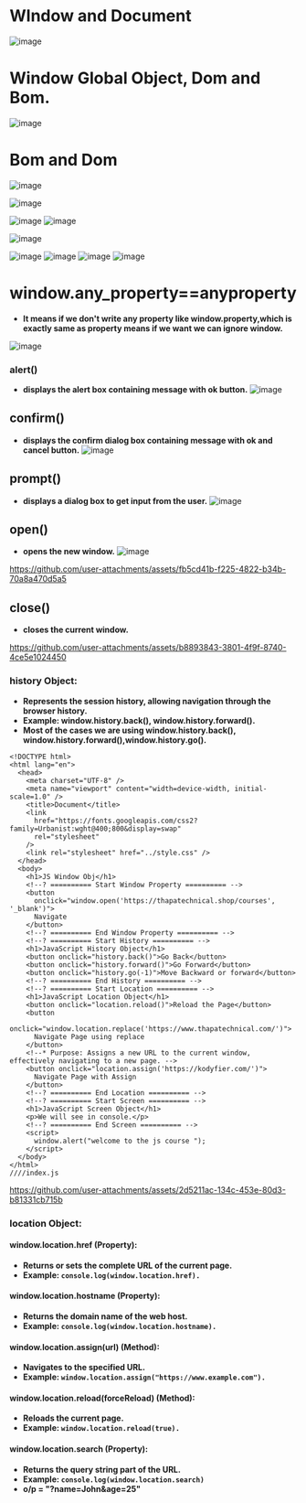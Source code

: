 # WIndow and Document
![image](https://github.com/user-attachments/assets/484e95df-c865-4f2e-99d3-9d15ef81b743)
# Window Global Object, Dom and Bom.
![image](https://github.com/user-attachments/assets/504febd4-1e06-4b68-854f-5ce76d2cc904)
# Bom and Dom
![image](https://github.com/user-attachments/assets/d65ce41b-ca84-447d-a2ee-8bb8b83b2742)

![image](https://github.com/user-attachments/assets/514ac0fd-295f-4a3c-968b-f4fcc16c14b4)

![image](https://github.com/user-attachments/assets/a2186138-534a-48d3-a0d1-32869a9d5cb5)
![image](https://github.com/user-attachments/assets/5530d92d-1393-4469-b60f-59c8c7289232)

![image](https://github.com/user-attachments/assets/155d7fee-2f69-480a-8b7f-0e75ac83573b)

![image](https://github.com/user-attachments/assets/f6314466-6bd6-4a43-9c69-777148bdd713)
![image](https://github.com/user-attachments/assets/57df4f04-6aa7-436c-8d7d-655e7ef8ed4c)
![image](https://github.com/user-attachments/assets/fac4fc14-114d-4ce4-9cd5-099482afea84)
![image](https://github.com/user-attachments/assets/066c3e99-8212-4957-8b72-b8dd19c8383e)
# window.any_property==anyproperty
- **It means if we don't write any property like window.property,which is exactly same as property means if we want we can ignore window.**
 
![image](https://github.com/user-attachments/assets/831f8351-f9cf-4000-aec9-1ac6c5aeb703)
### alert()
- **displays the alert box containing message with ok button.**
![image](https://github.com/user-attachments/assets/d1136e7e-dce4-49ca-8155-bc00d2fac132)
## confirm()
- **displays the confirm dialog box containing message with ok and cancel button.**
![image](https://github.com/user-attachments/assets/1c05794b-30d2-4e00-adc4-37403b4f525e)
## prompt()
- **displays a dialog box to get input from the user.**
![image](https://github.com/user-attachments/assets/a504cb46-5ae3-415d-9090-3968c56a4efa)
## open()
- **opens the new window.**
![image](https://github.com/user-attachments/assets/294f8205-22a9-4617-bc01-0a0693f082c4)

https://github.com/user-attachments/assets/fb5cd41b-f225-4822-b34b-70a8a470d5a5
## close()
- **closes the current window.**

https://github.com/user-attachments/assets/b8893843-3801-4f9f-8740-4ce5e1024450

### history Object:
- **Represents the session history, allowing navigation through the browser history.**
- **Example: window.history.back(), window.history.forward().**
- **Most of the cases we are using window.history.back(), window.history.forward(),window.history.go().**
```
<!DOCTYPE html>
<html lang="en">
  <head>
    <meta charset="UTF-8" />
    <meta name="viewport" content="width=device-width, initial-scale=1.0" />
    <title>Document</title>
    <link
      href="https://fonts.googleapis.com/css2?family=Urbanist:wght@400;800&display=swap"
      rel="stylesheet"
    />
    <link rel="stylesheet" href="../style.css" />
  </head>
  <body>
    <h1>JS Window Obj</h1>
    <!--? ========== Start Window Property ========== -->
    <button
      onclick="window.open('https://thapatechnical.shop/courses', '_blank')">
      Navigate
    </button>
    <!--? ========== End Window Property ========== -->
    <!--? ========== Start History ========== -->
    <h1>JavaScript History Object</h1>
    <button onclick="history.back()">Go Back</button>
    <button onclick="history.forward()">Go Forward</button>
    <button onclick="history.go(-1)">Move Backward or forward</button>
    <!--? ========== End History ========== -->
    <!--? ========== Start Location ========== -->
    <h1>JavaScript Location Object</h1>
    <button onclick="location.reload()">Reload the Page</button>
    <button
      onclick="window.location.replace('https://www.thapatechnical.com/')">
      Navigate Page using replace
    </button>
    <!--* Purpose: Assigns a new URL to the current window, effectively navigating to a new page. -->
    <button onclick="location.assign('https://kodyfier.com/')">
      Navigate Page with Assign
    </button>
    <!--? ========== End Location ========== -->
    <!--? ========== Start Screen ========== -->
    <h1>JavaScript Screen Object</h1>
    <p>We will see in console.</p>
    <!--? ========== End Screen ========== -->
    <script>
      window.alert("welcome to the js course ");
    </script>
  </body>
</html>
////index.js
```
https://github.com/user-attachments/assets/2d5211ac-134c-453e-80d3-b81331cb715b

### location Object:

#### window.location.href (Property):
- **Returns or sets the complete URL of the current page.**
- **Example: ```console.log(window.location.href).```**

#### window.location.hostname (Property):
- **Returns the domain name of the web host.**
- **Example: ```console.log(window.location.hostname).```**

#### window.location.assign(url) (Method):
- **Navigates to the specified URL.**
- **Example: ```window.location.assign("https://www.example.com").```**

#### window.location.reload(forceReload) (Method):
- **Reloads the current page.**
- **Example: ```window.location.reload(true).```**

#### window.location.search (Property):
- **Returns the query string part of the URL.**
- **Example: ```console.log(window.location.search)```**
- **o/p = "?name=John&age=25"**
